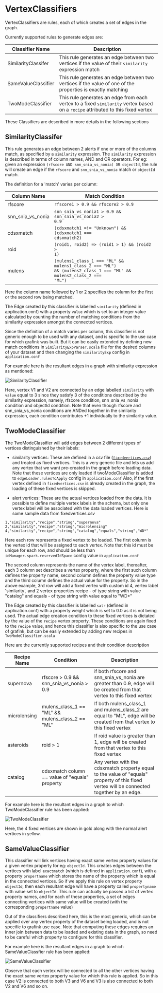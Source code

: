 # VertexClassifiers

VertexClassifiers are rules, each of which creates a set of edges in the graph.

Currently supported rules to generate edges are:

| Classifier Name | Description |
|-----------------|-------------|
| SimilarityClassifer | This rule generates an edge between two vertices if the value of their `similarity` expression match |
| SameValueClassifier | This rule generates an edge between two vertices if the value of one of the properties is exactly matching |
| TwoModeClassifier | This rule generates an edge from each vertex to a fixed `similarity` vertex based on a `recipe` attributed to this fixed vertex |

These Classifiers are described in more details in the following sections
 
## SimilarityClassifer

This rule generates an edge between 2 alerts if one or more of the columns match,
as specified by a ```similarity``` expression.
The ```similarity``` expression is described in terms of column names, AND and OR operators.
For eg: given an expression ```(rfscore AND snn_snia_vs_nonia) OR objectId```, the rule will create an edge if
the ```rfscore``` and ```snn_snia_vs_nonia``` match or ```objectId``` match.

The definition for a 'match' varies per column:

| Column Name | Match Condition |
|-------------|-----------------|
|rfscore|<code>rfscore1 > 0.9 && rfscore2 > 0.9</code>|
|snn_snia_vs_nonia|<code>snn_snia_vs_nonia1 > 0.9 && snn_snia_vs_nonia2 > 0.9</code>|
|cdsxmatch|<code>(cdsxmatch1 =!= "Unknown") && (cdsxmatch1 === cdsxmatch2)</code>|
|roid|<code>(roid1, roid2) => (roid1 > 1) && (roid2 > 1)</code>|
|mulens|<code>(mulens1_class_1 === "ML" && mulens1_class_2 === "ML") && (mulens2_class_1 === "ML" && mulens2_class_2 === "ML")</code>|

Here the column name followed by 1 or 2 specifies the column for the first or the second row being matched.

The Edge created by this classifier is labelled ```similarity``` (defined in application.conf) with a property ```value``` which is set to an integer value calculated
by counting the number of matching conditions from the similarity expression amongst the connected vertices.

Since the definition of a match varies per column, this classifier is not generic enough to be used with any dataset, and is specific
to the use case for which grafink was built. But it can be easily extended by defining new match conditions in ```SimilarityExpParser.scala``` file
for the desired columns of your dataset and then changing the ```similarityExp``` config in ```application.conf```

For example here is the resultant edges in a graph with similarity expression as mentioned:

![SimilarityClassifier](http://www.plantuml.com/plantuml/proxy?cache=no&src=https://raw.githubusercontent.com/astrolabsoftware/grafink/master/docs/classifiers/similarityclassifier.puml)

Here, vertex V1 and V2 are connected by an edge labelled ```similarity``` with ```value``` equal to 3 since they satisfy 3 of the conditions
described by the similarity expression, namely, rfscore condition, snn_snia_vs_nonia condition and objectId condition.
Note that even though rfscore and snn_snia_vs_nonia conditions are ANDed together in the similarity expression, each condition contributes +1 individually to the similarity value.

## TwoModeClassifier

The TwoModeClassifier will add edges between 2 different types of vertices distinguished by their labels:

- similarity vertices: These are defined in a csv file ([```fixedvertices.csv```](../../core/src/main/resources/fixedvertices.csv)) and treated as fixed vertices. This is a very generic file and lets us add any vertex that we want pre-created in the graph before loading data.
Note that these vertices are only loaded if twoModeClassifier is added to ```edgeLoader.rulesToApply``` config in ```application.conf```
Also, if the first vertex defined in ```fixedvertices.csv``` is already created in the graph, the loading of these fixed vertices is skipped.

- alert vertices: These are the actual vertices loaded from the data. It is possible to define multiple vertex labels in the schema, but only one vertex label will be associated with the data loaded vertices.
Here is some sample data from fixedvertices.csv

```csv
1,"similarity","recipe","string","supernova"
2,"similarity","recipe","string","microlensing"
4,"similarity","recipe","string","catalog","equals","string","WD*"
```
Here each row represents a fixed vertex to be loaded. The first column is the vertex id that will be assigned to each vertex.
Note that this id must be unique for each row, and should be less than ```idManager.spark.reservedIdSpace``` config value in ```application.conf```

The second column represents the name of the vertex label, thereafter, each 3 column set describes a vertex property,
where the first such column defines the property name, second column defines the property value type and the third column defines the actual value for the property.
So in the above example,
3rd row will add a fixed vertex with custom id 4, vertex label 'similarity', and 2 vertex properties
recipe - of type string with value "catalog"
and
equals - of type string with value equal to "WD*"

The Edge created by this classifier is labelled ```satr``` (defined in application.conf) with a property weight which is set to 0.0 as it is not being used.
The actual edge creation condition to these fixed vertices is dictated by the value of the ```recipe``` vertex property.
These conditions are again fixed to the ```recipe``` value, and hence this classifier is also specific to the use case of grafink,
but can be easily extended by adding new recipes in ```TwoModeClassifier.scala```

Here are the currently supported recipes and their condition description

| Recipe Name | Condition | Description |
|-------------|-----------|-------------|
| supernova | rfscore > 0.9 && snn_snia_vs_nonia > 0.9 | if both rfscore and snn_snia_vs_nonia are greater than 0.9, edge will be created from that vertex to this fixed vertex |
| microlensing | mulens_class_1 == "ML" && mulens_class_2 == "ML" | If both mulens_class_1 and mulens_class_2 are equal to "ML", edge will be created from that vertex to this fixed vertex |
| asteroids | roid > 1 | If roid value is greater than 1, edge will be created from that vertex to this fixed vertex |
| catalog | cdsxmatch column == value of "equals" property | Any vertex with the cdsxmatch property equal to the value of "equals" property of this fixed vertex will be connected together by an edge. |

For example here is the resultant edges in a graph to which TwoModeClassifier rule has been applied:

![TwoModeClassifier](http://www.plantuml.com/plantuml/proxy?cache=no&src=https://raw.githubusercontent.com/astrolabsoftware/grafink/master/docs/classifiers/twomodeclassifier.puml)

Here, the 4 fixed vertices are shown in gold along with the normal alert vertices in yellow.

## SameValueClassifier

This classifier will link vertices having exact same vertex property values for a given vertex property for eg: ```objectId```.
This creates edges between the vertices with label ```exactmatch``` (which is defined in ```application.conf```), with a property ```propertname``` which stores the name of the property which is equal in the connected vertices. So if we apply this rule on vertex property ```objectId```, then
each resultant edge will have a property called ```propertyname``` with value set to ```objectId```.
This rule can actually be passed a list of vertex property names, and for each of these properties, a set of edges connecting vertices with same value will be created (with the corresponding ```propertname``` value)

Out of the classifiers described here, this is the most generic, which can be applied over any vertex property of the dataset being loaded, and is not specific to grafink use case.
Note that computing these edges requires an inner join between data to be loaded and existing data in the graph, so need to be careful which property to configure for this classifier.

For example here is the resultant edges in a graph to which SameValueClassfier rule has been applied:

![SameValueClassifier](http://www.plantuml.com/plantuml/proxy?cache=no&src=https://raw.githubusercontent.com/astrolabsoftware/grafink/master/docs/classifiers/samevalueclassifier.puml)

Observe that each vertex will be connected to all the other vertices having the exact same vertex property value for which this rule is applied.
So in this case V2 is connected to both V3 and V6 and V3 is also connected to both V2 and V6 and so on.
